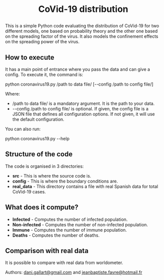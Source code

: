 
# <p align="center"> CoVid-19 distribution<p>

This is a simple Python code evaluating the distribution of CoVid-19 for two different models, one based on probability theory and the other one based on the spreading factor of the virus. It also models the confinement effects on the spreading power of the virus.

## How to execute
It has a main point of entrance where you pass the data and can give a config. To execute it, the command is:

python coronavirus19.py /path to data file/ [--config  /path to config file/]

Where:
  - /path to data file/ is a mandatory argument. It is the path to your data.
  - --config /path to config file/ is optional. If given, the config file is a JSON file that defines all configuration options. If not given, it will use the default configuration.

You can also run:

python coronavirus19.py --help

## Structure of the code
The code is organised in 3 directories:
- **src** - This is where the source code is.
- **config** - This is where the boundary conditions are.
- **real_data** - This directory contains a file with real Spanish data for total CoVid-19 cases.
## What does it compute?

- **Infected** - Computes the number of infected population.
- **Non-infected** - Computes the number of non-infected population.
- **Immune** - Computes the number of immune population.
- **Deaths** - Computes the number of deaths.

## Comparison with real data
It is possible to compare with real data from worldometer.

Authors: dani.gallart@gmail.com and jeanbaptiste.favre@hotmail.fr

